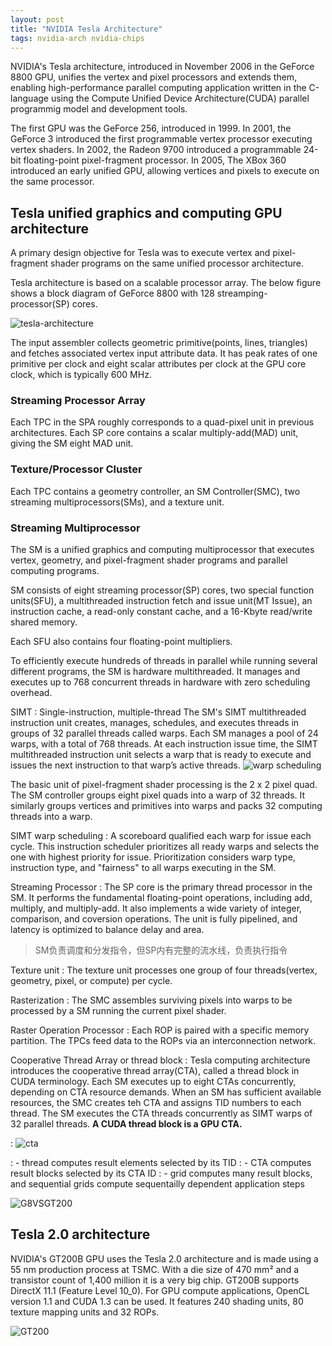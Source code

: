```yaml
---
layout: post
title: "NVIDIA Tesla Architecture"
tags: nvidia-arch nvidia-chips
---
```


NVIDIA's Tesla architecture, introduced in November 2006 in the GeForce 8800 GPU, unifies the vertex and pixel processors and extends them, enabling high-performance parallel computing application written in the C-language using the Compute Unified Device Architecture(CUDA) parallel programmig model and development tools.

The first GPU was the GeForce 256, introduced in 1999.
In 2001, the GeForce 3 introduced the first programmable vertex processor executing vertex shaders.
In 2002, the Radeon 9700 introduced a programmable 24-bit floating-point pixel-fragment processor.
In 2005, The XBox 360 introduced an early unified GPU, allowing vertices and pixels to execute on the same processor.

## Tesla unified graphics and computing GPU architecture

A primary design objective for Tesla was to execute vertex and pixel-fragment shader programs on the same unified processor architecture.

Tesla architecture is based on a scalable processor array. The below figure shows a block diagram of GeForce 8800 with 128 streamping-processor(SP) cores.

![tesla-architecture](/assets/snip-images/tesla-architecture.png "GeForce 8800")

The input assembler collects geometric primitive(points, lines, triangles) and fetches associated vertex input attribute data. It has peak rates of one primitive per clock and eight scalar attributes per clock at the GPU core clock, which is typically 600 MHz.

### Streaming Processor Array

Each TPC in the SPA roughly corresponds to a quad-pixel unit in previous architectures.
Each SP core contains a scalar multiply-add(MAD) unit, giving the SM eight MAD unit.

### Texture/Processor Cluster

Each TPC contains a geometry controller, an SM Controller(SMC), two streaming multiprocessors(SMs), and a texture unit.

### Streaming Multiprocessor

The SM is a unified graphics and computing multiprocessor that executes vertex, geometry, and pixel-fragment shader programs and parallel computing programs.

SM consists of eight streaming processor(SP) cores, two special function units(SFU), a multithreaded instruction fetch and issue unit(MT Issue), an instruction cache, a read-only constant cache, and a 16-Kbyte read/write shared memory.

Each SFU also contains four floating-point multipliers.

To efficiently execute hundreds of threads in parallel while running several different programs, the SM is hardware multithreaded. It manages and executes up to 768 concurrent threads in hardware with zero scheduling overhead.

SIMT
: Single-instruction, multiple-thread
  The SM's SIMT multithreaded instruction unit creates, manages, schedules, and executes threads in groups of 32 parallel threads called warps.
  Each SM manages a pool of 24 warps, with a total of 768 threads. At each instruction issue time, the SIMT multithreaded instruction unit selects a warp that is ready to execute and issues the next instruction to that warp’s active threads.
  ![warp scheduling](/assets/snip-images/2023-05-30_160820.png)

The basic unit of pixel-fragment shader processing is the 2 x 2 pixel quad. The SM controller groups eight pixel quads into a warp of 32 threads. It similarly groups vertices and primitives into warps and packs 32 computing threads into a warp.

SIMT warp scheduling
: A scoreboard qualified each warp for issue each cycle. This instruction scheduler prioritizes all ready warps and selects the one with highest priority for issue. Prioritization considers warp type, instruction type, and "fairness" to all warps executing in the SM.

Streaming Processor
: The SP core is the primary thread processor in the SM. It performs the fundamental floating-point operations, including add, multiply, and multiply-add. It also implements a wide variety of integer, comparison, and coversion operations. The unit is fully pipelined, and latency is optimized to balance delay and area.

  > SM负责调度和分发指令，但SP内有完整的流水线，负责执行指令

Texture unit
: The texture unit processes one group of four threads(vertex, geometry, pixel, or compute) per cycle.

Rasterization
: The SMC assembles surviving pixels into warps to be processed by a SM running the current pixel shader.

Raster Operation Processor
: Each ROP is paired with a specific memory partition.  The TPCs feed data to the ROPs via an interconnection network.

Cooperative Thread Array or thread block
: Tesla computing architecture introduces the cooperative thread array(CTA), called a thread block in CUDA terminology. Each SM executes up to eight CTAs concurrently, depending on CTA resource demands. When an SM has sufficient available resources, the SMC creates teh CTA and assigns TID numbers to each thread. The SM executes the CTA threads concurrently as SIMT warps of 32 parallel threads. **A CUDA thread block is a GPU CTA.**

: ![cta](/assets/snip-images/2023-05-31_151339.png)

: - thread
  computes result elements selected by its TID
: - CTA
  computes result blocks selected by its CTA ID
: - grid
  computes many result blocks, and sequential grids compute sequentailly dependent application steps

![G8VSGT200](/assets/snip-images/2023-05-30_132147.png)

## Tesla 2.0 architecture

NVIDIA's GT200B GPU uses the Tesla 2.0 architecture and is made using a 55 nm production process at TSMC. With a die size of 470 mm² and a transistor count of 1,400 million it is a very big chip. GT200B supports DirectX 11.1 (Feature Level 10_0). For GPU compute applications, OpenCL version 1.1 and CUDA 1.3 can be used. It features 240 shading units, 80 texture mapping units and 32 ROPs.

![GT200](/assets/snip-images/2023-05-30_132045.png)
